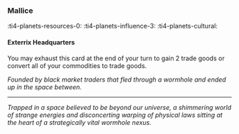 ### Mallice

:ti4-planets-resources-0: :ti4-planets-influence-3: :ti4-planets-cultural:

#### Exterrix Headquarters

You may exhaust this card at the end of your turn to gain 2 trade goods or convert all of your commodities to trade goods.

*Founded by black market traders that fled through a wormhole and ended up in the space between.*

---

*Trapped in a space believed to be beyond our universe, a shimmering world of strange energies and disconcerting warping of physical laws sitting at the heart of a strategically vital wormhole nexus.*

